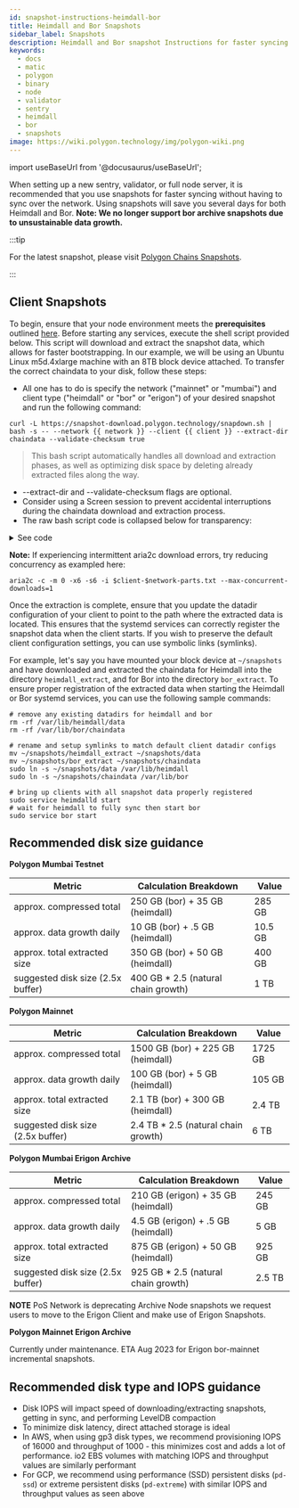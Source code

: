 ```yaml
---
id: snapshot-instructions-heimdall-bor
title: Heimdall and Bor Snapshots
sidebar_label: Snapshots
description: Heimdall and Bor snapshot Instructions for faster syncing.
keywords:
  - docs
  - matic
  - polygon
  - binary
  - node
  - validator
  - sentry
  - heimdall
  - bor
  - snapshots
image: https://wiki.polygon.technology/img/polygon-wiki.png
---
```


import useBaseUrl from '@docusaurus/useBaseUrl';

When setting up a new sentry, validator, or full node server, it is recommended that you use snapshots for faster syncing without having to sync over the network. Using snapshots will save you several days for both Heimdall and Bor. **Note: We no longer support bor archive snapshots due to unsustainable data growth.** 

:::tip

For the latest snapshot, please visit [<ins>Polygon Chains Snapshots</ins>](https://snapshot.polygon.technology/).

:::

## Client Snapshots

To begin, ensure that your node environment meets the **prerequisites** outlined [here](https://wiki.polygon.technology/docs/operate/full-node-binaries/). Before starting any services, execute the shell script provided below. This script will download and extract the snapshot data, which allows for faster bootstrapping. In our example, we will be using an Ubuntu Linux m5d.4xlarge machine with an 8TB block device attached.
To transfer the correct chaindata to your disk, follow these steps:

- All one has to do is specify the network ("mainnet" or "mumbai") and client type ("heimdall" or "bor" or "erigon") of your desired snapshot and run the following command:
```
curl -L https://snapshot-download.polygon.technology/snapdown.sh | bash -s -- --network {{ network }} --client {{ client }} --extract-dir chaindata --validate-checksum true
```
> This bash script automatically handles all download and extraction phases, as well as optimizing disk space by deleting already extracted files along the way.
- --extract-dir and --validate-checksum flags are optional.
- Consider using a Screen session to prevent accidental interruptions during the chaindata download and extraction process.
- The raw bash script code is collapsed below for transparency:

<details> 
  <summary>See code</summary>
  
      ```
      #!/bin/bash
    
      function validate_network() {
        if [[ "$1" != "mainnet" && "$1" != "mumbai" ]]; then
          echo "Invalid network input. Please enter 'mainnet' or 'mumbai'."
          exit 1
        fi
      }
    
      function validate_client() {
        if [[ "$1" != "heimdall" && "$1" != "bor" && "$1" != "erigon" ]]; then
          echo "Invalid client input. Please enter 'heimdall' or 'bor' or 'erigon'."
          exit 1
        fi
      }
    
      function validate_checksum() {
        if [[ "$1" != "true" && "$1" != "false" ]]; then
          echo "Invalid checksum input. Please enter 'true' or 'false'."
          exit 1
        fi
      }
    
      # Parse command-line arguments
      while [[ $# -gt 0 ]]; do
        key="$1"
    
        case $key in
          -n | --network)
            validate_network "$2"
            network="$2"
            shift # past argument
            shift # past value
            ;;
          -c | --client)
            validate_client "$2"
            client="$2"
            shift # past argument
            shift # past value
            ;;
          -d | --extract-dir)
            extract_dir="$2"
            shift # past argument
            shift # past value
            ;;
          -v | --validate-checksum)
            validate_checksum "$2"
            checksum="$2"
            shift # past argument
            shift # past value
            ;;
          *) # unknown option
            echo "Unknown option: $1"
            exit 1
            ;;
        esac
      done
    
      # Set default values if not provided through command-line arguments
      network=${network:-mumbai}
      client=${client:-heimdall}
      extract_dir=${extract_dir:-"${client}_extract"}
      checksum=${checksum:-false}
    
    
      # temporary as we transition erigon mainnet snapshots to new incremental model, ETA Aug 2023
      if [[ "$client" == "erigon" && "$network" == "mainnet" ]]; then
        echo "Erigon bor-mainnet archive snapshots currently unavailable as we transition to incremental snapshot model. ETA Aug 2023."
        exit 1
      fi
    
      # install dependencies and cursor to extract directory
      sudo apt-get update -y
      sudo apt-get install -y zstd pv aria2
      mkdir -p "$extract_dir"
      cd "$extract_dir"
    
      # download compiled incremental snapshot files list
      aria2c -x6 -s6 "https://snapshot-download.polygon.technology/$client-$network-parts.txt"
    
      # remove hash lines if user declines checksum verification
      if [ "$checksum" == "false" ]; then
          sed -i '/checksum/d' $client-$network-parts.txt
      fi
    
      # download all incremental files, includes automatic checksum verification per increment
      aria2c -x6 -s6 -c --auto-file-renaming=false --max-tries=100 -i $client-$network-parts.txt
    
      # Don't extract if download failed
      if [ $? -ne 0 ]; then
          echo "Download failed. Restart the script to resume downloading."
          exit 1
      fi
    
      declare -A processed_dates
    
      # Join bulk parts into valid tar.zst and extract
      for file in $(find . -name "$client-$network-snapshot-bulk-*-part-*" -print | sort); do
          date_stamp=$(echo "$file" | grep -o 'snapshot-.*-part' | sed 's/snapshot-\(.*\)-part/\1/')
          
          # Check if we have already processed this date
          if [[ -z "${processed_dates[$date_stamp]}" ]]; then
              processed_dates[$date_stamp]=1
              output_tar="$client-$network-snapshot-${date_stamp}.tar.zst"
              echo "Join parts for ${date_stamp} then extract"
              cat $client-$network-snapshot-${date_stamp}-part* > "$output_tar"
              rm $client-$network-snapshot-${date_stamp}-part*
              pv $output_tar | tar -I zstd -xf - -C . && rm $output_tar
          fi
      done
    
      # Join incremental following day parts
      for file in $(find . -name "$client-$network-snapshot-*-part-*" -print | sort); do
          date_stamp=$(echo "$file" | grep -o 'snapshot-.*-part' | sed 's/snapshot-\(.*\)-part/\1/')
          
          # Check if we have already processed this date
          if [[ -z "${processed_dates[$date_stamp]}" ]]; then
              processed_dates[$date_stamp]=1
              output_tar="$client-$network-snapshot-${date_stamp}.tar.zst"
              echo "Join parts for ${date_stamp} then extract"
              cat $client-$network-snapshot-${date_stamp}-part* > "$output_tar"
              rm $client-$network-snapshot-${date_stamp}-part*
              pv $output_tar | tar -I zstd -xf - -C . --strip-components=3 && rm $output_tar      
          fi
      done
      ```
</details>

**Note:** If experiencing intermittent aria2c download errors, try reducing concurrency as exampled here:
```
aria2c -c -m 0 -x6 -s6 -i $client-$network-parts.txt --max-concurrent-downloads=1
```

Once the extraction is complete, ensure that you update the datadir configuration of your client to point to the path where the extracted data is located.
This ensures that the systemd services can correctly register the snapshot data when the client starts. 
If you wish to preserve the default client configuration settings, you can use symbolic links (symlinks).

For example, let's say you have mounted your block device at `~/snapshots` and have downloaded and extracted the chaindata
for Heimdall into the directory `heimdall_extract`, and for Bor into the directory `bor_extract`. To ensure proper registration
of the extracted data when starting the Heimdall or Bor systemd services, you can use the following sample commands:
```
# remove any existing datadirs for heimdall and bor
rm -rf /var/lib/heimdall/data
rm -rf /var/lib/bor/chaindata

# rename and setup symlinks to match default client datadir configs
mv ~/snapshots/heimdall_extract ~/snapshots/data
mv ~/snapshots/bor_extract ~/snapshots/chaindata
sudo ln -s ~/snapshots/data /var/lib/heimdall
sudo ln -s ~/snapshots/chaindata /var/lib/bor

# bring up clients with all snapshot data properly registered
sudo service heimdalld start
# wait for heimdall to fully sync then start bor
sudo service bor start
```

## Recommended disk size guidance

**Polygon Mumbai Testnet**

| Metric | Calculation Breakdown | Value |
| ------ | --------------------- | ----------- |
| approx. compressed total | 250 GB (bor) + 35 GB (heimdall) | 285 GB |
| approx. data growth daily | 10 GB (bor) + .5 GB (heimdall) | 10.5 GB |
| approx. total extracted size | 350 GB (bor) + 50 GB (heimdall) | 400 GB |
| suggested disk size (2.5x buffer) | 400 GB * 2.5 (natural chain growth) | 1 TB | 

**Polygon Mainnet**

| Metric | Calculation Breakdown | Value |
| ------ | --------------------- | ----------- |
| approx. compressed total | 1500 GB (bor) + 225 GB (heimdall) | 1725 GB |
| approx. data growth daily | 100 GB (bor) + 5 GB (heimdall) | 105 GB |
| approx. total extracted size | 2.1 TB (bor) + 300 GB (heimdall) | 2.4 TB |
| suggested disk size (2.5x buffer) | 2.4 TB * 2.5 (natural chain growth) | 6 TB |

**Polygon Mumbai Erigon Archive**

| Metric | Calculation Breakdown | Value |
| ------ | --------------------- | ----------- |
| approx. compressed total | 210 GB (erigon) + 35 GB (heimdall) | 245 GB |
| approx. data growth daily | 4.5 GB (erigon) + .5 GB (heimdall) | 5 GB |
| approx. total extracted size | 875 GB (erigon) + 50 GB (heimdall) | 925 GB |
| suggested disk size (2.5x buffer) | 925 GB * 2.5 (natural chain growth) | 2.5 TB | 

**NOTE**
PoS Network is deprecating Archive Node snapshots we request users to move to the Erigon Client and make use of Erigon Snapshots.

**Polygon Mainnet Erigon Archive**

Currently under maintenance. ETA Aug 2023 for Erigon bor-mainnet incremental snapshots.


## Recommended disk type and IOPS guidance
- Disk IOPS will impact speed of downloading/extracting snapshots,
  getting in sync, and performing LevelDB compaction
- To minimize disk latency, direct attached storage is ideal
- In AWS, when using gp3 disk types, we recommend provisioning IOPS of 16000 and
  throughput of 1000 - this minimizes cost and adds a lot of performance. io2 EBS volumes with matching IOPS and throughput values are similarly performant
- For GCP, we recommend using performance (SSD) persistent disks (`pd-ssd`) or extreme persistent disks (`pd-extreme`) with similar IOPS and throughput values as seen above
